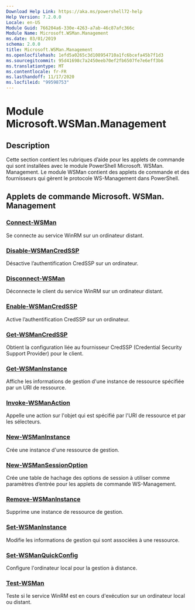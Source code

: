 ```yaml
---
Download Help Link: https://aka.ms/powershell72-help
Help Version: 7.2.0.0
Locale: en-US
Module Guid: 766204a6-330e-4263-a7ab-46c87afc366c
Module Name: Microsoft.WSMan.Management
ms.date: 03/01/2019
schema: 2.0.0
title: Microsoft.WSMan.Management
ms.openlocfilehash: 1efd5a0265c3d108954710a1fc6bcefa45b7f1d3
ms.sourcegitcommit: 95d41698c7a2450eeb70ef2fb6507fe7e6eff3b6
ms.translationtype: MT
ms.contentlocale: fr-FR
ms.lasthandoff: 11/17/2020
ms.locfileid: "99598753"
---
```

# Module Microsoft.WSMan.Management

## Description

Cette section contient les rubriques d’aide pour les applets de commande qui sont installées avec le module PowerShell Microsoft. WSMan. Management. Le module WSMan contient des applets de commande et des fournisseurs qui gèrent le protocole WS-Management dans PowerShell.

## Applets de commande Microsoft. WSMan. Management

### [Connect-WSMan](Connect-WSMan.md)
Se connecte au service WinRM sur un ordinateur distant.

### [Disable-WSManCredSSP](Disable-WSManCredSSP.md)
Désactive l’authentification CredSSP sur un ordinateur.

### [Disconnect-WSMan](Disconnect-WSMan.md)
Déconnecte le client du service WinRM sur un ordinateur distant.

### [Enable-WSManCredSSP](Enable-WSManCredSSP.md)
Active l’authentification CredSSP sur un ordinateur.

### [Get-WSManCredSSP](Get-WSManCredSSP.md)
Obtient la configuration liée au fournisseur CredSSP (Credential Security Support Provider) pour le client.

### [Get-WSManInstance](Get-WSManInstance.md)
Affiche les informations de gestion d'une instance de ressource spécifiée par un URI de ressource.

### [Invoke-WSManAction](Invoke-WSManAction.md)
Appelle une action sur l'objet qui est spécifié par l'URI de ressource et par les sélecteurs.

### [New-WSManInstance](New-WSManInstance.md)
Crée une instance d'une ressource de gestion.

### [New-WSManSessionOption](New-WSManSessionOption.md)
Crée une table de hachage des options de session à utiliser comme paramètres d’entrée pour les applets de commande WS-Management.

### [Remove-WSManInstance](Remove-WSManInstance.md)
Supprime une instance de ressource de gestion.

### [Set-WSManInstance](Set-WSManInstance.md)
Modifie les informations de gestion qui sont associées à une ressource.

### [Set-WSManQuickConfig](Set-WSManQuickConfig.md)
Configure l'ordinateur local pour la gestion à distance.

### [Test-WSMan](Test-WSMan.md)
Teste si le service WinRM est en cours d'exécution sur un ordinateur local ou distant.

